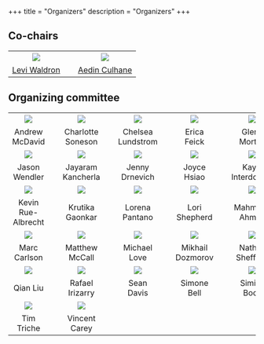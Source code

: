 +++
title = "Organizers"
description = "Organizers"
+++

## Co-chairs

|       |   |     |
|:-----:|---|:---:|
| ![](../img/organizers/LeviWaldron.jpg) | &nbsp; | ![](../img/organizers/Aedin.jpg) |
| [Levi Waldron](mailto:lwaldron.research@gmail.com) | &nbsp;  | [Aedin Culhane](mailto:aedin@jimmy.harvard.edu) |

## Organizing committee

|       |   |     |   |      |   |      |   |      |
|:-----:|---|:---:|---|:----:|---|:----:|---|:----:|
| ![](../img/organizers/McDavid_A.jpg) | &nbsp; | ![](../img/organizers/CharlotteSoneson.jpg) | &nbsp; | ![](../img/organizers/avatar.png) | &nbsp; | ![](../img/organizers/avatar.png) | &nbsp; | ![](../img/organizers/avatar.png) |
| Andrew McDavid | &nbsp;  | Charlotte Soneson | &nbsp; | Chelsea Lundstrom | &nbsp; | Erica Feick | &nbsp; | Glenn Morton |
| ![](../img/organizers/avatar.png) | &nbsp; | ![](../img/organizers/avatar.png) | &nbsp; | ![](../img/organizers/avatar.png) | &nbsp; | ![](../img/organizers/avatar.png) | &nbsp; | ![](../img/organizers/avatar.png) |
| Jason Wendler | &nbsp;  | Jayaram Kancherla | &nbsp; | Jenny Drnevich | &nbsp; | Joyce Hsiao | &nbsp; | Kayla Interdonato |
| ![](../img/organizers/avatar.png) | &nbsp; | ![](../img/organizers/avatar.png) | &nbsp; | ![](../img/organizers/LorenaPantano.jpeg) | &nbsp; | ![](../img/organizers/LoriShepherd.jpg) | &nbsp; | ![](../img/organizers/avatar.png) |
| Kevin Rue-Albrecht | &nbsp;  | Krutika Gaonkar | &nbsp; | Lorena Pantano | &nbsp; | Lori Shepherd | &nbsp; | Mahmoud Ahmed |
| ![](../img/organizers/avatar.png) | &nbsp; | ![](../img/organizers/MatthewMcCall.jpeg) | &nbsp; | ![](../img/organizers/avatar.png) | &nbsp; | ![](../img/organizers/MikhailDozmorov.jpg) | &nbsp; | ![](../img/organizers/avatar.png) |
| Marc Carlson | &nbsp;  | Matthew McCall | &nbsp; | Michael Love | &nbsp; | Mikhail Dozmorov | &nbsp; | Nathan Sheffield |
| ![](../img/organizers/QianLiu.jpg) | &nbsp; | ![](../img/organizers/RafaelIrizarry.jpg) | &nbsp; | ![](../img/organizers/SeanDavis.png) | &nbsp; | ![](../img/organizers/SimoneBell.jpg) | &nbsp; | ![](../img/organizers/SiminaBoca.png) |
| Qian Liu  | &nbsp;  | Rafael Irizarry | &nbsp; | Sean Davis | &nbsp; | Simone Bell | &nbsp; | Simina Boca |
| ![](../img/organizers/avatar.png) | &nbsp; | ![](../img/organizers/VincentCarey.png) | &nbsp; |  | &nbsp; |  | &nbsp; |  |
| Tim Triche | &nbsp;  | Vincent Carey | &nbsp; |  | &nbsp; |  | &nbsp; |  |


<!--
* Andrew McDavid
* Charlotte Soneson 
* Chelsea Lundstrom
* Erica Feick
* Glenn Morton
* Jason Wendler
* Jayaram Kancherla 
* Jenny Drnevich
* Joyce Hsiao
* Kayla Interdonato
* Kevin Rue-Albrecht
* Krutika Gaonkar
* Lorena Pantano
* Lori Shepherd
* Mahmoud Ahmed
* Marc Carlson
* Matthew McCall
* Michael Love
* Mikhail Dozmorov
* Nathan Sheffield
* Qian Liu 
* Rafael Irizarry
* Sean Davis
* Simone Bell
* Simina Boca
* Tim Triche
* Vincent Carey
-->

